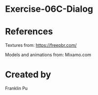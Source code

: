 # Exercise-06C-Dialog

# References

Textures from: https://freepbr.com/

Models and animations from: Mixamo.com

# Created by 
Franklin Pu
